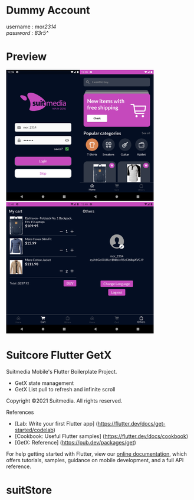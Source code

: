 # Dummy Account

username : mor*2314<br>password : 83r5^*
<br>

# Preview

<img alt="1" width="200" src="./screenshot/1.png" /><img alt="1" width="200" src="./screenshot/2.png" /><img alt="1" width="200" src="./screenshot/3.png" /><img alt="1" width="200" src="./screenshot/4.png" />
<br>

# Suitcore Flutter GetX

Suitmedia Mobile's Flutter Boilerplate Project.

- GetX state management
- GetX List pull to refresh and infinite scroll

Copyright ©2021 Suitmedia. All rights reserved.

References

- [Lab: Write your first Flutter app] (https://flutter.dev/docs/get-started/codelab)
- [Cookbook: Useful Flutter samples] (https://flutter.dev/docs/cookbook)
- [GetX: Reference] (https://pub.dev/packages/get)

For help getting started with Flutter, view our
[online documentation](https://flutter.dev/docs), which offers tutorials,
samples, guidance on mobile development, and a full API reference.

# suitStore
